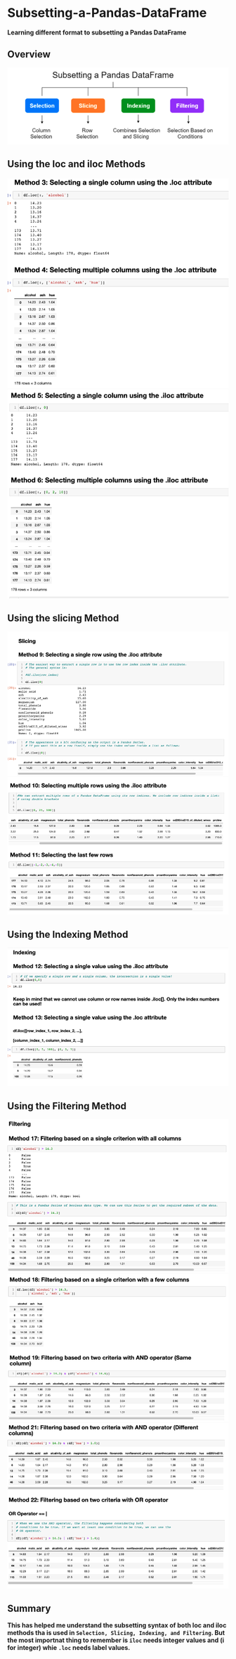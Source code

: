# Subsetting-a-Pandas-DataFrame
**Learning different format to subsetting a Pandas DataFrame**

## Overview

<img src="img/Subsetting Pandas.png" >

## Using the loc and iloc Methods

<img src="img/LOC Method.png" > <img src="img/iloc Method.png" >

## Using the slicing Method 

<img src="img/Slicing.png" > <img src="img/iloc slicing method.png" > 

## Using the Indexing Method

<img src="img/indexing .png" >

## Using the Filtering Method

<img src="img/Filtering .png" >

<img src="img/Filtering 2.png" >
<img src="img/Filtering 3.png" >

## Summary 

**This has helped me understand the subsetting syntax of both loc and iloc methods tha is used in `Selection, Slicing, Indexing, and Filtering`. But the most importnat thing to remember is `iloc` needs integer values and (i for integer) whie `.loc` needs label values.**

